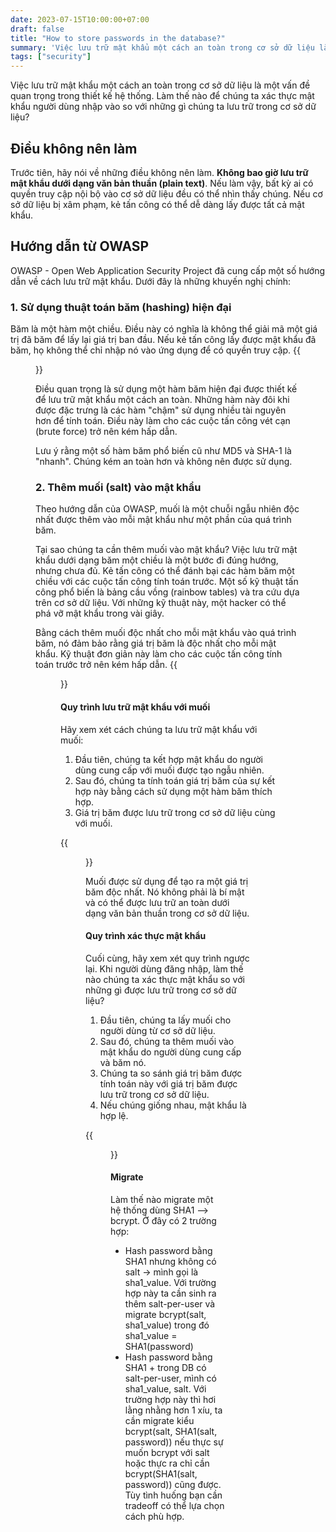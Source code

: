 ```yaml
---
date: 2023-07-15T10:00:00+07:00
draft: false
title: "How to store passwords in the database?"
summary: 'Việc lưu trữ mật khẩu một cách an toàn trong cơ sở dữ liệu là một vấn đề quan trọng trong thiết kế hệ thống. Làm thế nào để chúng ta xác thực mật khẩu người dùng nhập vào so với những gì chúng ta lưu trữ trong cơ sở dữ liệu?'
tags: ["security"]
---
```


Việc lưu trữ mật khẩu một cách an toàn trong cơ sở dữ liệu là một vấn đề quan trọng trong thiết kế hệ thống. Làm thế nào để chúng ta xác thực mật khẩu người dùng nhập vào so với những gì chúng ta lưu trữ trong cơ sở dữ liệu?

## Điều không nên làm

Trước tiên, hãy nói về những điều không nên làm. **Không bao giờ lưu trữ mật khẩu dưới dạng văn bản thuần (plain text)**. Nếu làm vậy, bất kỳ ai có quyền truy cập nội bộ vào cơ sở dữ liệu đều có thể nhìn thấy chúng. Nếu cơ sở dữ liệu bị xâm phạm, kẻ tấn công có thể dễ dàng lấy được tất cả mật khẩu.

## Hướng dẫn từ OWASP

OWASP - Open Web Application Security Project đã cung cấp một số hướng dẫn về cách lưu trữ mật khẩu. Dưới đây là những khuyến nghị chính:

### 1. Sử dụng thuật toán băm (hashing) hiện đại

Băm là một hàm một chiều. Điều này có nghĩa là không thể giải mã một giá trị đã băm để lấy lại giá trị ban đầu. Nếu kẻ tấn công lấy được mật khẩu đã băm, họ không thể chỉ nhập nó vào ứng dụng để có quyền truy cập.
{{<figure src="./image1.png" width="500px" class="center">}}

Điều quan trọng là sử dụng một hàm băm hiện đại được thiết kế để lưu trữ mật khẩu một cách an toàn. Những hàm này đôi khi được đặc trưng là các hàm "chậm" sử dụng nhiều tài nguyên hơn để tính toán. Điều này làm cho các cuộc tấn công vét cạn (brute force) trở nên kém hấp dẫn.

Lưu ý rằng một số hàm băm phổ biến cũ như MD5 và SHA-1 là "nhanh". Chúng kém an toàn hơn và không nên được sử dụng.

### 2. Thêm muối (salt) vào mật khẩu

Theo hướng dẫn của OWASP, muối là một chuỗi ngẫu nhiên độc nhất được thêm vào mỗi mật khẩu như một phần của quá trình băm.

Tại sao chúng ta cần thêm muối vào mật khẩu? Việc lưu trữ mật khẩu dưới dạng băm một chiều là một bước đi đúng hướng, nhưng chưa đủ. Kẻ tấn công có thể đánh bại các hàm băm một chiều với các cuộc tấn công tính toán trước. Một số kỹ thuật tấn công phổ biến là bảng cầu vồng (rainbow tables) và tra cứu dựa trên cơ sở dữ liệu. Với những kỹ thuật này, một hacker có thể phá vỡ mật khẩu trong vài giây.

Bằng cách thêm muối độc nhất cho mỗi mật khẩu vào quá trình băm, nó đảm bảo rằng giá trị băm là độc nhất cho mỗi mật khẩu. Kỹ thuật đơn giản này làm cho các cuộc tấn công tính toán trước trở nên kém hấp dẫn.
{{<figure src="./image2.png" width="500px" class="center">}}

#### Quy trình lưu trữ mật khẩu với muối

Hãy xem xét cách chúng ta lưu trữ mật khẩu với muối:

1. Đầu tiên, chúng ta kết hợp mật khẩu do người dùng cung cấp với muối được tạo ngẫu nhiên.
2. Sau đó, chúng ta tính toán giá trị băm của sự kết hợp này bằng cách sử dụng một hàm băm thích hợp.
3. Giá trị băm được lưu trữ trong cơ sở dữ liệu cùng với muối.

{{<figure src="./image3.png" width="500px" class="center">}}

Muối được sử dụng để tạo ra một giá trị băm độc nhất. Nó không phải là bí mật và có thể được lưu trữ an toàn dưới dạng văn bản thuần trong cơ sở dữ liệu.

#### Quy trình xác thực mật khẩu

Cuối cùng, hãy xem xét quy trình ngược lại. Khi người dùng đăng nhập, làm thế nào chúng ta xác thực mật khẩu so với những gì được lưu trữ trong cơ sở dữ liệu?

1. Đầu tiên, chúng ta lấy muối cho người dùng từ cơ sở dữ liệu.
2. Sau đó, chúng ta thêm muối vào mật khẩu do người dùng cung cấp và băm nó.
3. Chúng ta so sánh giá trị băm được tính toán này với giá trị băm được lưu trữ trong cơ sở dữ liệu.
4. Nếu chúng giống nhau, mật khẩu là hợp lệ.

{{<figure src="./image4.png" width="500px" class="center">}}

#### Migrate
Làm thế nào migrate một hệ thống dùng SHA1 –> bcrypt. Ở đây có 2 trường hợp:
- Hash password bằng SHA1 nhưng không có salt -> mình gọi là sha1_value. Với trường hợp này ta cần sinh ra thêm salt-per-user và migrate bcrypt(salt, sha1_value) trong đó sha1_value = SHA1(password)
- Hash password bằng SHA1 + trong DB có salt-per-user, mình có sha1_value, salt. Với trường hợp này thì hơi lằng nhằng hơn 1 xíu, ta cần migrate kiểu bcrypt(salt, SHA1(salt, password)) nếu thực sự muốn bcrypt với salt hoặc thực ra chỉ cần bcrypt(SHA1(salt, password)) cũng được. Tùy tình huống bạn cần tradeoff có thể lựa chọn cách phù hợp.
